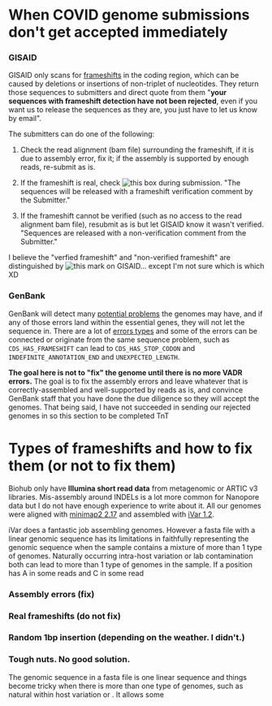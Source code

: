 # When COVID genome submissions don't get accepted immediately

### GISAID 

GISAID only scans for [frameshifts](https://en.wikipedia.org/wiki/Frameshift_mutation) in the coding region, which can be caused by deletions or insertions of non-triplet of nucleotides. They return those sequences to submitters and direct quote from them "**your sequences with frameshift detection have not been rejected**, even if you want us to release the sequences as they are, you just have to let us know by email". 

The submitters can do one of the following:

1) Check the read alignment (bam file) surrounding the frameshift, if it is due to assembly error, fix it; if the assembly is supported by enough reads, re-submit as is.

2) If the frameshift is real, check ![this box](readme_image/gisaid_box.png) during submission. "The sequences will be released with a frameshift verification comment by the Submitter."

3) If the frameshift cannot be verified (such as no access to the read alignment bam file), resubmit as is but let GISAID know it wasn't verified. "Sequences are released with a non-verification comment from the Submitter."

I believe the "verfied frameshift" and "non-verified frameshift" are distinguished by ![this mark](readme_image/gisaid_mark.png) on GISAID... except I'm not sure which is which XD


### GenBank

GenBank will detect many [potential problems](https://github.com/ncbi/vadr/blob/master/documentation/alerts.md#top) the genomes may have, and if any of those errors land within the essential genes, they will not let the sequence in. There are a lot of [errors types](https://www.ncbi.nlm.nih.gov/genbank/sequencecheck/virus/) and some of the errors can be connected or originate from the same sequence problem, such as `CDS_HAS_FRAMESHIFT` can lead to `CDS_HAS_STOP_CODON` and `INDEFINITE_ANNOTATION_END` and `UNEXPECTED_LENGTH`. 

**The goal here is not to "fix" the genome until there is no more VADR errors.** The goal is to fix the assembly errors and leave whatever that is correctly-assembled and well-supported by reads as is, and convince GenBank staff that you have done the due diligence so they will accept the genomes. That being said, I have not succeeded in sending our rejected genomes in so this section to be completed TnT


# Types of frameshifts and how to fix them (or not to fix them)

Biohub only have **Illumina short read data** from metagenomic or ARTIC v3 libraries. Mis-assembly around INDELs is a lot more common for Nanopore data but I do not have enough experience to write about it. All our genomes were aligned with [minimap2 2.17](https://github.com/lh3/minimap2) and assembled with [iVar 1.2](https://github.com/andersen-lab/ivar). 

iVar does a fantastic job assembling genomes. However a fasta file with a linear genomic sequence has its limitations in faithfully representing the genomic sequence when the sample contains a mixture of more than 1 type of genomes. Naturally occurring intra-host variation or lab contamination both can lead to more than 1 type of genomes in the sample. If a position has A in some reads and C in some read

### Assembly errors (fix)

### Real frameshifts (do not fix)

### Random 1bp insertion (depending on the weather. I didn't.)

### Tough nuts. No good solution.

The genomic sequence in a fasta file is one linear sequence and things become tricky when there is more than one type of genomes, such as natural within host variation or . It allows some
